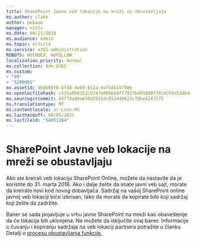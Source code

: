 ```yaml
---
title: SharePoint Javne veb lokacije na mreži se obustavljaju
ms.author: clake
author: pebaum
manager: scotv
ms.date: 04/21/2020
ms.audience: Admin
ms.topic: article
ms.service: o365-administration
ROBOTS: NOINDEX, NOFOLLOW
localization_priority: Normal
ms.collection: Adm_O365
ms.custom:
- "99"
- "5200001"
ms.assetid: 4b8b89f8-bfd8-4a60-812a-daf5d519788e
ms.openlocfilehash: c515a8b0353c5747a086b68ff7937bd95888f70c43f6d134b4756653e2177b0b
ms.sourcegitcommit: b5f7da89a650d2915dc652449623c78be6247175
ms.translationtype: MT
ms.contentlocale: sr-Latn-RS
ms.lasthandoff: 08/05/2021
ms.locfileid: "54051284"
---
```

# <a name="sharepoint-online-public-websites-are-being-discontinued"></a>SharePoint Javne veb lokacije na mreži se obustavljaju

Ako ste kreirali veb lokaciju SharePoint Online, možete da nastavite da je koristite do 31. marta 2018. Ako i dalje želite da imate javni veb sajt, morate da kreirate novi kod novog dobavljača. Sadržaj na vašoj SharePoint online javnoj veb lokaciji biće izbrisan, tako da morate da kopirate bilo koji sadržaj koji želite da zadržite.
  
Baner se sada pojavljuje u vrhu javne SharePoint na mreži kao obaveštenje da će lokacija biti uklonjena. Ne možete da isključite ovaj baner. Informacije o čuvanju i kopiranju sadržaja na veb lokaciji partnera potražite u članku Detalji o [procesu obustavljanja funkcije.](https://go.microsoft.com/fwlink/?linkid=866980)
  